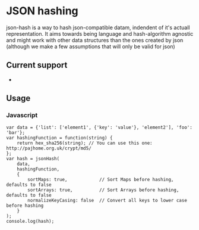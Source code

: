 # JSON hashing
json-hash is a way to hash json-compatible datam, indendent of it's actuall representation. It aims towards being language and hash-algorithm agnostic and might work with other data structures than the ones created by json (although we make a few assumptions that will only be valid for json)

## Current support

* 

## Usage

### Javascript

    var data = {'list': ['element1', {'key': 'value'}, 'element2'], 'foo': 'bar'};
    var hashingFunction = function(string) {
        return hex_sha256(string); // You can use this one: http://pajhome.org.uk/crypt/md5/
    };
    var hash = jsonHash(
        data, 
        hashingFunction,
        {
            sortMaps: true,            // Sort Maps before hashing, defaults to false 
            sortArrays: true,          // Sort Arrays before hashing, defaults to false
            normalizeKeyCasing: false  // Convert all keys to lower case before hashing 
        }
    );
    console.log(hash);